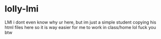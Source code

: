 # lolly-lmi
LMI
i dont even know why ur here, but im just a simple student copying his html files here so it is way easier for me to work in class/home lol
fuck you btw
